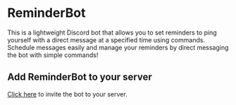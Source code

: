 # ReminderBot
This is a lightweight Discord bot that allows you to set reminders to ping yourself with a direct message at a specified time using commands. Schedule messages easily and manage your reminders by direct messaging the bot with simple commands!

## Add ReminderBot to your server
[Click here](https://discord.com/api/oauth2/authorize?client_id=834503689452257322&permissions=0&scope=bot) to invite the bot to your server. 
